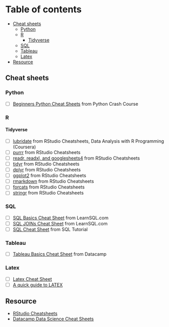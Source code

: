 # Table of contents
- [Cheat sheets](#cheat-sheets)
  * [Python](#python)
  * [R](#r)
    + [Tidyverse](#tidyverse)
  * [SQL](#sql)
  * [Tableau](#tableau)
  * [Latex](#latex)
- [Resource](#resource)

## Cheat sheets
### Python
  - [ ] [Beginners Python Cheat Sheets]([https://github.com/lc4695/CheatSheet/blob/main/beginners-python-cheat-sheets.pdf](https://github.com/lc4695/CheatSheet/blob/main/Python/Beginners%20Python%20Cheat%20Sheets.pdf)) from Python Crash Course
### R
#### Tidyverse
  - [ ] [lubridate](https://github.com/lc4695/CheatSheet/blob/main/Dates%20and%20times%20with%20lubridate%20Cheat%20Sheet.pdf) from RStudio Cheatsheets, Data Analysis with R Programming (Coursera)
  - [ ] [purrr](https://github.com/lc4695/CheatSheet/blob/main/Apply%20functions%20with%20purrr%20cheatsheet.pdf) from RStudio Cheatsheets
  - [ ] [readr, readxl, and googlesheets4](https://github.com/lc4695/CheatSheet/blob/main/Data%20import%20with%20readr%2C%20readxl%2C%20and%20googlesheets4%20cheatsheet.pdf) from RStudio Cheatsheets
  - [ ] [tidyr](https://github.com/lc4695/CheatSheet/blob/main/Data%20tidying%20with%20tidyr%20cheatsheet.pdf) from RStudio Cheatsheets
  - [ ] [dplyr](https://github.com/lc4695/CheatSheet/blob/main/Data%20transformation%20with%20dplyr%20cheatsheet.pdf) from RStudio Cheatsheets
  - [ ] [ggplot2](https://github.com/lc4695/CheatSheet/blob/main/Data%20visualization%20with%20ggplot2%20cheatsheet.pdf) from RStudio Cheatsheets
  - [ ] [rmarkdown](https://github.com/lc4695/CheatSheet/blob/main/Dynamic%20documents%20with%20rmarkdown%20cheatsheet.pdf) from RStudio Cheatsheets
  - [ ] [forcats](https://github.com/lc4695/CheatSheet/blob/main/Factors%20with%20forcats%20cheatsheet.pdf) from RStudio Cheatsheets
  - [ ] [stringr](https://github.com/lc4695/CheatSheet/blob/main/String%20manipulation%20with%20stringr%20cheatsheet.pdf) from RStudio Cheatsheets
### SQL
  - [ ] [SQL Basics Cheat Sheet](https://github.com/lc4695/CheatSheet/blob/main/SQL/SQL%20Basics%20Cheat%20Sheet.pdf) from LearnSQL.com
  - [ ] [SQL JOINs Cheat Sheet](https://github.com/lc4695/CheatSheet/blob/main/SQL/SQL%20JOINs%20Cheat%20Sheet.pdf) from LearnSQL.com
  - [ ] [SQL Cheat Sheet](https://github.com/lc4695/CheatSheet/blob/main/SQL/SQL%20Cheat%20Sheet.pdf) from SQL Tutorial
### Tableau
  - [ ] [Tableau Basics Cheat Sheet](https://github.com/lc4695/CheatSheet/blob/main/Tableau/Tableau%20Basics%20Cheat%20Sheet.pdf) from Datacamp
### Latex
  - [ ] [Latex Cheat Sheet](https://github.com/lc4695/CheatSheet/blob/main/Latex/Latex%20Cheat%20Sheet.pdf)
  - [ ] [A quick guide to LATEX](https://github.com/lc4695/CheatSheet/blob/main/Latex/A%20quick%20guide%20to%20LATEX.pdf)

## Resource
- [RStudio Cheatsheets](https://www.rstudio.com/resources/cheatsheets/)  
- [Datacamp Data Science Cheat Sheets](https://www.datacamp.com/cheat-sheet)
